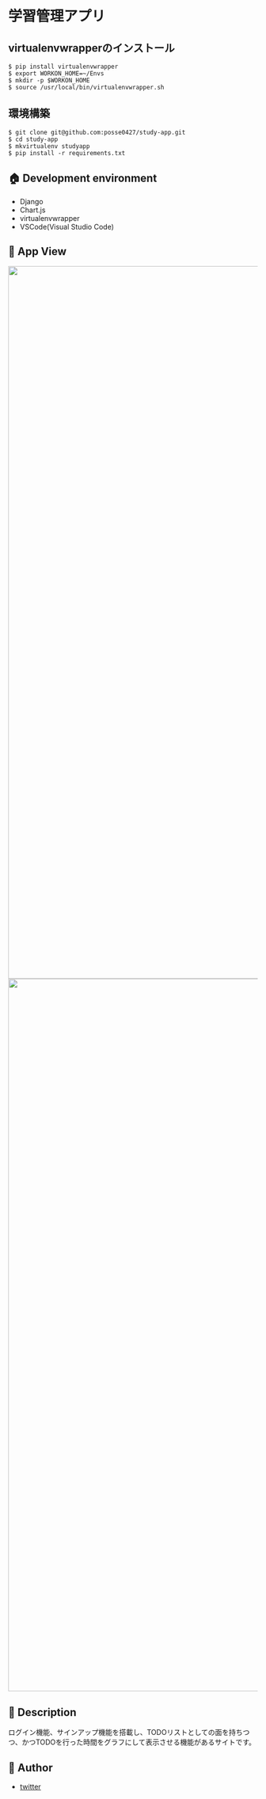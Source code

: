 # 学習管理アプリ

## virtualenvwrapperのインストール
```
$ pip install virtualenvwrapper
$ export WORKON_HOME=~/Envs
$ mkdir -p $WORKON_HOME
$ source /usr/local/bin/virtualenvwrapper.sh
```

## 環境構築

```
$ git clone git@github.com:posse0427/study-app.git
$ cd study-app
$ mkvirtualenv studyapp
$ pip install -r requirements.txt
```

## :house:  Development environment
- Django
- Chart.js
- virtualenvwrapper
- VSCode(Visual Studio Code)
## :eyes:  App View

<img width="1440" src="https://vps15-d.kuku.lu/files/20200215-0506_81747f770e7ae95599af6ac5400cdd79.png"> 
<img width="1440" src="https://vps17-d.kuku.lu/files/20200215-0510_aa69b0986b295c4a2403b3b4bab6f65a.png"> 

## :book:  Description

ログイン機能、サインアップ機能を搭載し、TODOリストとしての面を持ちつつ、かつTODOを行った時間をグラフにして表示させる機能があるサイトです。

## :boy:  Author

- [twitter](https://twitter.com/posse0427)
